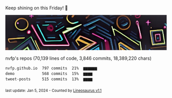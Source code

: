 Keep shining on this Friday! 🌷

![banner](https://github.com/nvfp/nvfp/raw/main/assets/banner.jpg)

nvfp's repos (70,139 lines of code, 3,846 commits, 18,389,220 chars)

```txt
nvfp.github.io  797 commits  21%  ▆▆▆▆▆▆
demo            568 commits  15%  ▆▆▆▆
tweet-posts     515 commits  13%  ▆▆▆▆
```

<sub>last update: Jan 5, 2024 - Counted by [Lineosaurus v1.1](https://github.com/Lineosaurus/Lineosaurus)</sub>